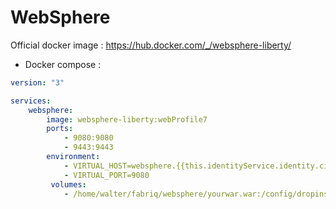 WebSphere
===================

Official docker image : https://hub.docker.com/_/websphere-liberty/

* Docker compose :

```yml
version: "3"

services:
    websphere:
        image: websphere-liberty:webProfile7
        ports:
            - 9080:9080
            - 9443:9443
        environment:
            - VIRTUAL_HOST=websphere.{{this.identityService.identity.ciDomain}}
            - VIRTUAL_PORT=9080  
         volumes:
            - /home/walter/fabriq/websphere/yourwar.war:/config/dropins/yourwar.war
```